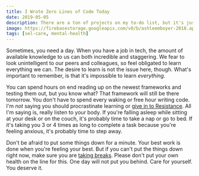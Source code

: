 ```yaml
---
title: I Wrote Zero Lines of Code Today
date: 2019-05-05
description: There are a ton of projects on my to-do list, but it's just been one of those days.
image: https://firebasestorage.googleapis.com/v0/b/ashleemboyer-2018.appspot.com/o/images%2Frelax.jpg?alt=media&token=5398e4d9-c096-42c3-8166-5eb1e65d188b
tags: [sel-care, mental-health]
---
```


Sometimes, you need a day. When you have a job in tech, the amount of available knowledge to us can both incredible and staggering. We fear to look unintelligent to our peers and colleagues, so feel obligated to learn everything we can. The desire to learn is not the issue here, though. What's important to remember, is that it's impossible to learn _everything_.

You can spend hours on end reading up on the newest frameworks and testing them out, but you know what? That framework will still be there tomorrow. You don't have to spend every waking or free hour writing code. I'm _not_ saying you should procrastinate learning or [give in to Resistance](https://www.amazon.com/gp/product/B007A4SDCG/ref=ppx_yo_dt_b_d_asin_title_o00?ie=UTF8&psc=1). All I'm saying is, really listen to your body. If you're falling asleep while sitting at your desk or on the couch, it's probably time to take a nap or go to bed. If it's taking you 3 or 4 times as long to complete a task because you're feeling anxious, it's probably time to step away.

Don't be afraid to put some things down for a minute. Your best work is done when you're feeling your best. But if you can't put the things down right now, make sure you are [taking breaks](https://ashleemboyer.com/don-t-forget-to-take-breaks). Please don't put your own health on the line for this. One day will not put you behind. Care for yourself. You deserve it.
